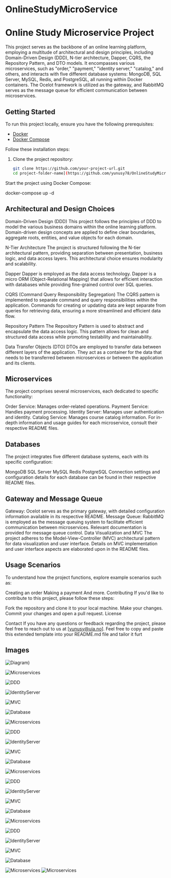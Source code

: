 # OnlineStudyMicroService

# Online Study Microservice Project

This project serves as the backbone of an online learning platform, employing a multitude of architectural and design principles, including Domain-Driven Design (DDD), N-tier architecture, Dapper, CQRS, the Repository Pattern, and DTO models. It encompasses various microservices, such as "order," "payment," "identity server," "catalog," and others, and interacts with five different database systems: MongoDB, SQL Server, MySQL, Redis, and PostgreSQL, all running within Docker containers. The Ocelot framework is utilized as the gateway, and RabbitMQ serves as the message queue for efficient communication between microservices.

## Getting Started

To run this project locally, ensure you have the following prerequisites:

- [Docker](https://www.docker.com/)
- [Docker Compose](https://docs.docker.com/compose/)

Follow these installation steps:

1. Clone the project repository:

   ```sh
   git clone https://github.com/your-project-url.git
   cd project-folder-name](https://github.com/yunusy78/OnlineStudyMicroService.git)
Start the project using Docker Compose:

docker-compose up -d


## Architectural and Design Choices
Domain-Driven Design (DDD)
This project follows the principles of DDD to model the various business domains within the online learning platform. Domain-driven design concepts are applied to define clear boundaries, aggregate roots, entities, and value objects for each domain.

N-Tier Architecture
The project is structured following the N-tier architectural pattern, providing separation between presentation, business logic, and data access layers. This architectural choice ensures modularity and scalability.

Dapper
Dapper is employed as the data access technology. Dapper is a micro ORM (Object-Relational Mapping) that allows for efficient interaction with databases while providing fine-grained control over SQL queries.

CQRS (Command Query Responsibility Segregation)
The CQRS pattern is implemented to separate command and query responsibilities within the application. Commands for creating or updating data are kept separate from queries for retrieving data, ensuring a more streamlined and efficient data flow.

Repository Pattern
The Repository Pattern is used to abstract and encapsulate the data access logic. This pattern allows for clean and structured data access while promoting testability and maintainability.

Data Transfer Objects (DTO)
DTOs are employed to transfer data between different layers of the application. They act as a container for the data that needs to be transferred between microservices or between the application and its clients.

## Microservices
The project comprises several microservices, each dedicated to specific functionality:

Order Service: Manages order-related operations.
Payment Service: Handles payment processing.
Identity Server: Manages user authentication and identity.
Catalog Service: Manages course catalog information.
For in-depth information and usage guides for each microservice, consult their respective README files.

## Databases
The project integrates five different database systems, each with its specific configuration:

MongoDB
SQL Server
MySQL
Redis
PostgreSQL
Connection settings and configuration details for each database can be found in their respective README files.

## Gateway and Message Queue
Gateway: Ocelot serves as the primary gateway, with detailed configuration information available in its respective README.
Message Queue: RabbitMQ is employed as the message queuing system to facilitate efficient communication between microservices. Relevant documentation is provided for message queue control.
Data Visualization and MVC
The project adheres to the Model-View-Controller (MVC) architectural pattern for data visualization and user interface. Details on MVC implementation and user interface aspects are elaborated upon in the README files.

## Usage Scenarios
To understand how the project functions, explore example scenarios such as:

Creating an order
Making a payment
And more.
Contributing
If you'd like to contribute to this project, please follow these steps:

Fork the repository and clone it to your local machine.
Make your changes.
Commit your changes and open a pull request.
License


Contact
If you have any questions or feedback regarding the project, please feel free to reach out to us at [yunusy@uia.no].
Feel free to copy and paste this extended template into your README.md file and tailor it furt

## Images

![Diagram](frontents/OnlineStudyWeb/wwwroot/Project/Diagram.jpg))

![Microservices](frontents/OnlineStudyWeb/wwwroot/Project/project.png)

![DDD](frontents/OnlineStudyWeb/wwwroot/Project/ddd.png)

![IdentityServer](frontents/OnlineStudyWeb/wwwroot/Project/identityserver.png)


![MVC](frontents/OnlineStudyWeb/wwwroot/Project/about.png)

![Database](frontents/OnlineStudyWeb/wwwroot/Project/cart_1.png)

![Microservices](frontents/OnlineStudyWeb/wwwroot/Project/cart_2.png)

![DDD](frontents/OnlineStudyWeb/wwwroot/Project/chart1.png)

![IdentityServer](frontents/OnlineStudyWeb/wwwroot/Project/chart2.png)


![MVC](frontents/OnlineStudyWeb/wwwroot/Project/contact2.png)

![Database](frontents/OnlineStudyWeb/wwwroot/Project/course_index_1.png)

![Microservices](frontents/OnlineStudyWeb/wwwroot/Project/dashboard.png)

![DDD](frontents/OnlineStudyWeb/wwwroot/Project/docker.png)

![IdentityServer](frontents/OnlineStudyWeb/wwwroot/Project/docker2.png)


![MVC](frontents/OnlineStudyWeb/wwwroot/Project/experlærer.png)

![Database](frontents/OnlineStudyWeb/wwwroot/Project/instructor.png)

![Microservices](frontents/OnlineStudyWeb/wwwroot/Project/login.png)

![DDD](frontents/OnlineStudyWeb/wwwroot/Project/payment.png)

![IdentityServer](frontents/OnlineStudyWeb/wwwroot/Project/product_detail.png)



![MVC](frontents/OnlineStudyWeb/wwwroot/Project/register.png)

![Database](frontents/OnlineStudyWeb/wwwroot/Project/search.png)

![Microservices](frontents/OnlineStudyWeb/wwwroot/Project/CQRS.jpg)
![Microservices](frontents/OnlineStudyWeb/wwwroot/Project/ddd.jpg)


